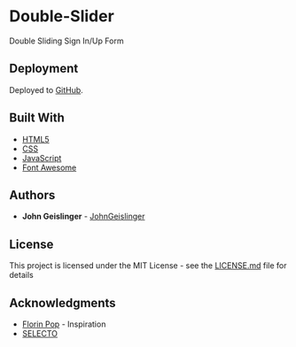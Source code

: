 # Double-Slider
Double Sliding Sign In/Up Form

## Deployment

Deployed to [GitHub](https://github.com/JohnGeislinger/Double-Slider).

## Built With

* [HTML5](https://en.wikipedia.org/wiki/HTML)
* [CSS](https://en.wikipedia.org/wiki/Cascading_Style_Sheets)
* [JavaScript](https://en.wikipedia.org/wiki/JavaScript)
* [Font Awesome](https://fontawesome.com/?from=io)

## Authors

* **John Geislinger** - [JohnGeislinger](https://github.com/JohnGeislinger)

## License

This project is licensed under the MIT License - see the [LICENSE.md](LICENSE.md) file for details

## Acknowledgments

* [Florin Pop](https://www.florin-pop.com/) - Inspiration
* [SELECTO](https://dribbble.com/selecto)